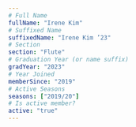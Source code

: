 ```yaml
---
# Full Name
fullName: "Irene Kim"
# Suffixed Name
suffixedName: "Irene Kim ’23"
# Section
section: "Flute"
# Graduation Year (or name suffix)
gradYear: "2023"
# Year Joined
memberSince: "2019"
# Active Seasons
seasons: ["2019/20"]
# Is active member?
active: "true"
---
```


